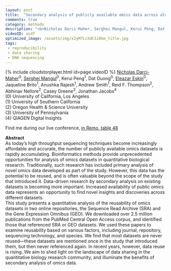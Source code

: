 ```yaml
---
layout: post
title:  "Secondary analysis of publicly available omics data across almost 3 million publications"
comments: true
category: methods
description: "<b>Nicholas Darci-Maher, Serghei Mangul, Kerui Peng, Dat Duong, Eleazar Eskin, Jaqueline Brito, Anushka Rajesh, Andrew Smith, Reid F. Thompson, Abhinav Nellore, Casey Greene, Jonathan Jacobs</b><br/>As today’s high throughput sequencing techniques..."
videoID: asdf
optimized_image: /assets/img/x2yM7LcXdCSi0bm_title.jpg
tags:
 - reproducibility
 - data sharing
 - DNA sequencing
---
```

{% include cloudstorplayer.html id=page.videoID %}
[<u>Nicholas Darci-Maher</u>](https://www.linkedin.com/in/nikodarcimaher/)<sup>0</sup>, [Serghei Mangul](http://cs.ucla.edu/~serghei/)<sup>0</sup>, Kerui Peng<sup>1</sup>, Dat Duong<sup>0</sup>, [Eleazar Eskin](http://www.cs.ucla.edu/~eeskin/)<sup>0</sup>, Jaqueline Brito<sup>1</sup>, Anushka Rajesh<sup>1</sup>, Andrew Smith<sup>1</sup>, Reid F. Thompson<sup>2</sup>, Abhinav Nellore<sup>2</sup>, Casey Greene<sup>3</sup>, Jonathan Jacobs<sup>4</sup><br/>
\(0\) University of California, Los Angeles<br/>
\(1\) University of Southern California<br/>
\(2\) Oregon Health &amp; Science University<br/>
\(3\) University of Pennsylvania<br/>
\(4\) QIAGEN Digital Insights

Find me during our live conference, [in Remo, table 48](https://remo.co)

<b>Abstract</b><br/>
As today’s high throughput sequencing techniques become increasingly affordable and accurate, the number of publicly available omics datasets is rapidly accumulating. Bioinformatics methods provide unprecedented opportunities for analysis of omics datasets in quantitative biological research. Traditionally, such research has included primary analysis of novel omics data developed as part of the study. However, this data has the potential to be reused, and is often valuable beyond the scope of the study that introduced it. Data-driven research by secondary analysis on existing datasets is becoming more important. Increased availability of public omics data represents an opportunity to find novel insights and discoveries across different datasets. <br/>This study presents a quantitative analysis of the reusability of omics datasets in two online repositories, the Sequence Read Archive \(SRA\) and the Gene Expression Omnibus \(GEO\). We downloaded over 2.5 million publications from the PubMed Central Open Access corpus, and identified those that referenced SRA or GEO datasets. We used these papers to examine reusability based on various factors, including journal, repository, sequencing technology, and species. We find that most datasets are never reused—these datasets are mentioned once in the study that introduced them, but then never referenced again. In recent years, however, data reuse is rising. We aim to shed light on the landscape of data sharing in the quantitative biology research community, and illuminate the benefits of secondary analysis of omics data.
